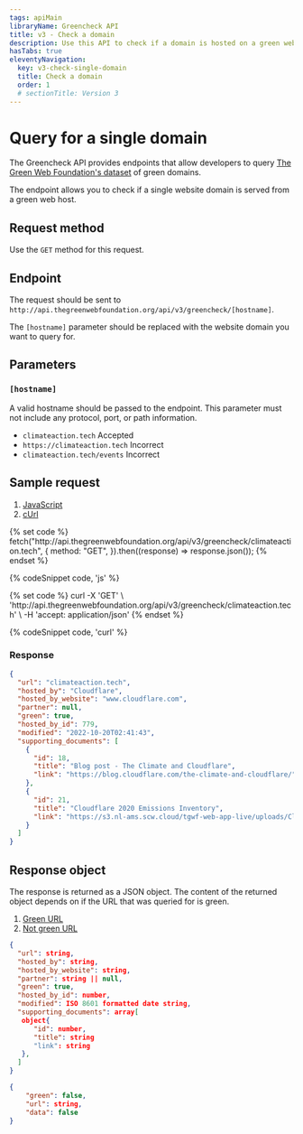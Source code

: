 ```yaml
---
tags: apiMain
libraryName: Greencheck API
title: v3 - Check a domain
description: Use this API to check if a domain is hosted on a green web host recognised by The Green Web Foundation.
hasTabs: true
eleventyNavigation:
  key: v3-check-single-domain
  title: Check a domain
  order: 1
  # sectionTitle: Version 3
---
```


# Query for a single domain

The Greencheck API provides endpoints that allow developers to query [The Green Web Foundation's dataset](https://datasets.thegreenwebfoundation.org/) of green domains.

The endpoint allows you to check if a single website domain is served from a green web host.

## Request method

Use the `GET` method for this request.

## Endpoint

The request should be sent to `http://api.thegreenwebfoundation.org/api/v3/greencheck/[hostname]`.

The `[hostname]` parameter should be replaced with the website domain you want to query for.

## Parameters

### `[hostname]`

A valid hostname should be passed to the endpoint. This parameter must not include any protocol, port, or path information.

- `climateaction.tech` <span class="badge align-middle badge-success">Accepted</span>
- `https://climateaction.tech` <span class="badge align-middle badge-error">Incorrect</span>
- `climateaction.tech/events` <span class="badge align-middle badge-error">Incorrect</span>

## Sample request

<seven-minute-tabs>
   <ol role="tablist" aria-label="Select a programming language to preview">
    <li><a href="#js" role="tab" aria-selected="true">JavaScript</a></li>
    <li><a href="#curl" role="tab">cUrl</a></li>
   </ol>

   <div id="js" role="tabpanel">
{% set code %}
fetch("http://api.thegreenwebfoundation.org/api/v3/greencheck/climateaction.tech", {
  method: "GET",
}).then((response) => response.json());
{% endset %}

{% codeSnippet code, 'js' %}

   </div>

   <div id="curl" role="tabpanel">
{% set code %}
curl -X 'GET' \
 'http://api.thegreenwebfoundation.org/api/v3/greencheck/climateaction.tech' \
 -H 'accept: application/json'
{% endset %}

{% codeSnippet code, 'curl' %}

   </div>

   <div>
   <h3>Response</h3>

```json
{
  "url": "climateaction.tech",
  "hosted_by": "Cloudflare",
  "hosted_by_website": "www.cloudflare.com",
  "partner": null,
  "green": true,
  "hosted_by_id": 779,
  "modified": "2022-10-20T02:41:43",
  "supporting_documents": [
    {
      "id": 18,
      "title": "Blog post - The Climate and Cloudflare",
      "link": "https://blog.cloudflare.com/the-climate-and-cloudflare/"
    },
    {
      "id": 21,
      "title": "Cloudflare 2020 Emissions Inventory",
      "link": "https://s3.nl-ams.scw.cloud/tgwf-web-app-live/uploads/Cloudflare_Emissions_Inventory_-_2020.pdf?X-Amz-Algorithm=AWS4-HMAC-SHA256&X-Amz-Credential=SCWK7542V4RH19SJV0RG%2F20221020%2Fnl-ams%2Fs3%2Faws4_request&X-Amz-Date=20221020T025244Z&X-Amz-Expires=3600&X-Amz-SignedHeaders=host&X-Amz-Signature=9bf0a61ed3c50f2438d58f72d841457189d24cfcec5a122449272348d5bf3014"
    }
  ]
}
```

</div>
</seven-minute-tabs>

## Response object

The response is returned as a JSON object. The content of the returned object depends on if the URL that was queried for is green.

<seven-minute-tabs>
   <ol role="tablist" aria-label="Select to view response for green, and not green URLs.">
    <li><a href="#green" role="tab" aria-selected="true">Green URL</a></li>
    <li><a href="#not-green" role="tab">Not green URL</a></li>
   </ol>

   <div id="green" role="tabpanel">

```json
{
  "url": string,
  "hosted_by": string,
  "hosted_by_website": string,
  "partner": string || null,
  "green": true,
  "hosted_by_id": number,
  "modified": ISO 8601 formatted date string,
  "supporting_documents": array[
   object{
      "id": number,
      "title": string
      "link": string
   },
  ]
}
```

   </div>

   <div id="not-green" role="tabpanel">

```json
{
    "green": false,
    "url": string,
    "data": false
}
```

   </div>
</seven-minute-tabs>

